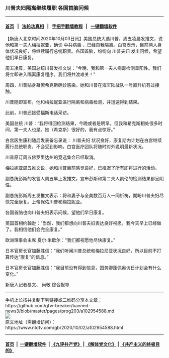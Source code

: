 ### 川普夫妇隔离继续履职 各国首脑问候
------------------------

#### [首页](https://github.com/gfw-breaker/banned-news3/blob/master/README.md) &nbsp;&nbsp;|&nbsp;&nbsp; [法轮功真相](https://github.com/begood0513/basic/blob/master/README.md)  &nbsp;&nbsp;|&nbsp;&nbsp; [手把手翻墙教程](https://github.com/gfw-breaker/guides/wiki)  &nbsp;&nbsp;|&nbsp;&nbsp; [一键翻墙软件](https://github.com/gfw-breaker/nogfw/blob/master/README.md)  



<div><div class="post_content" itemprop="articleBody">
 <p>
  【新唐人北京时间2020年10月03日讯】美国总统大选川普，周五凌晨发推文，说他和第一夫人梅拉妮亚，确诊
  <ok href="https://www.ntdtv.com/gb/中共病毒.htm">
   中共病毒
  </ok>
  ，已经自我隔离。白宫表示，目前两人身体状况良好，将继续履行总统职责。各国首脑，纷纷向
  <ok href="https://www.ntdtv.com/gb/川普夫妇.htm">
   川普夫妇
  </ok>
  发出问候，希望他们早日康复。
 </p>
 <p>
  周五凌晨，美国总统川普发推文说：“今晚，我和第一夫人病毒检测呈阳性。我们将立即进入隔离康复程序。我们将共渡难关！”
 </p>
 <p>
  周四，川普贴身幕僚希克斯确诊感染。她和川普在海军陆战队一号直升机有过接触。
 </p>
 <p>
  川普随即宣布，他和梅拉妮亚进行隔离和病毒检测，并迅速得到结果。
 </p>
 <p>
  此前，川普还接受福斯电话采访。
 </p>
 <p>
  美国总统 川普：“我将得回检测结果，今晚或者是明早。但我和希克斯相处很多时间，第一夫人也是。她（希克斯）很好的，我有点惊讶。”
 </p>
 <p>
  白宫医生康利随后发表备忘录说：
  <ok href="https://www.ntdtv.com/gb/川普夫妇.htm">
   川普夫妇
  </ok>
  状况良好，康复期内计划在白宫继续履行总统职责，不会受到影响。白宫医疗团队将随时对外说明最新状况。
 </p>
 <p>
  川普原订周五佛罗里达州的竞选集会已经取消。
 </p>
 <p>
  梅拉妮亚周五推文说，她和川普目前感觉良好，已推迟了所有即将进行的活动。
 </p>
 <p>
  副总统彭斯的发言人周五早上发推文，宣布彭斯和第二夫人凯伦的检测结果都呈阴性。
 </p>
 <p>
  副总统彭斯周五发推文表示：将和妻子与全美数百万人一同祈祷，期盼川普夫妇尽快完全康复。上帝保佑川普和梅拉妮亚。
 </p>
 <p>
  各国首脑也向川普夫妇表示问候，望他们早日康复。
 </p>
 <p>
  英国首相约翰逊：“当然，我们都想向川普夫妇表达良好祝愿，我今天早上已经做了。我相信他们会完全康复。”
 </p>
 <p>
  欧洲理事会主席 夏尔·米歇尔：“我们都祝愿他尽快康复。”
 </p>
 <p>
  日本官房长官加藤胜信：“我们听闻川普总统和梅拉尼亚状况良好，所以目前不打算传达“康复”的信息。”
 </p>
 <p>
  日本官房长官加藤胜信：“我目前没有得到信息，国务卿蓬佩奥访日计划会有什么变化。”
 </p>
 <p>
  新唐人记者易文、 尚敬 综合报导
 </p>
 <div class="single_ad">
 </div>
</div>
</div>
<hr/>
手机上长按并复制下列链接或二维码分享本文章：<br/>
https://github.com/gfw-breaker/banned-news3/blob/master/pages/prog203/a102954588.md <br/>
<a href='https://github.com/gfw-breaker/banned-news3/blob/master/pages/prog203/a102954588.md'><img src='https://github.com/gfw-breaker/banned-news3/blob/master/pages/prog203/a102954588.md.png'/></a> <br/>
原文地址（需翻墙访问）：https://www.ntdtv.com/gb/2020/10/02/a102954588.html


------------------------
#### [首页](https://github.com/gfw-breaker/banned-news3/blob/master/README.md) &nbsp;|&nbsp; [一键翻墙软件](https://github.com/gfw-breaker/nogfw/blob/master/README.md) &nbsp;| [《九评共产党》](https://github.com/gfw-breaker/9ping.md/blob/master/README.md#九评之一评共产党是什么) | [《解体党文化》](https://github.com/gfw-breaker/jtdwh.md/blob/master/README.md) | [《共产主义的终极目的》](https://github.com/gfw-breaker/gczydzjmd.md/blob/master/README.md)


<img src='http://gfw-breaker.win/banned-news3/pages/prog203/a102954588.md' width='0px' height='0px'/>